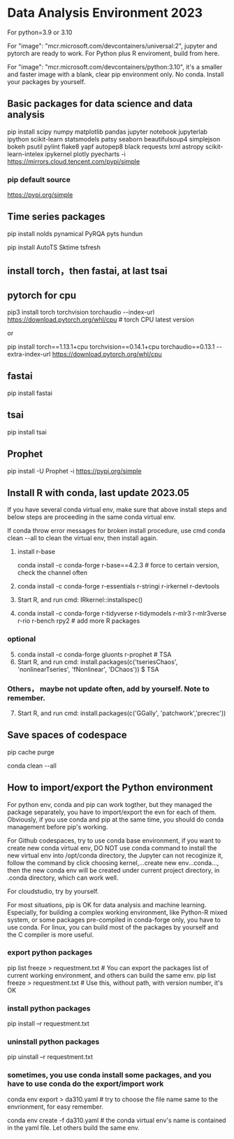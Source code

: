 # Data Analysis Environment 2023

For python=3.9 or 3.10

For "image": "mcr.microsoft.com/devcontainers/universal:2", jupyter and pytorch are ready to work. For Python plus R enviroment, build from here.

For "image": "mcr.microsoft.com/devcontainers/python:3.10", it's a smaller and faster image with a blank, clear pip environment only. No conda. Install your packages by yourself.

## Basic packages for data science and data analysis

pip install scipy numpy matplotlib pandas jupyter notebook  jupyterlab ipython scikit-learn statsmodels patsy seaborn beautifulsoup4 simplejson bokeh psutil  pylint flake8 yapf autopep8 black requests lxml astropy scikit-learn-intelex ipykernel plotly pyecharts -i https://mirrors.cloud.tencent.com/pypi/simple

### pip default source

 https://pypi.org/simple

## Time series packages

 pip install nolds pynamical PyRQA pyts hundun
 
 pip install  AutoTS Sktime tsfresh

## install torch，then fastai,  at last tsai

## pytorch for cpu

pip3 install torch torchvision torchaudio --index-url https://download.pytorch.org/whl/cpu  # torch CPU latest version

or

pip install torch==1.13.1+cpu torchvision==0.14.1+cpu torchaudio==0.13.1 --extra-index-url https://download.pytorch.org/whl/cpu

## fastai 

pip install fastai

## tsai

pip install tsai

## Prophet

pip install -U Prophet -i https://pypi.org/simple

## Install R with conda, last update 2023.05
   If you have several conda virtual env, make sure that above install steps and below steps are proceeding in the same conda virtual env.
   
   If conda throw error messages for broken install procedure, use cmd conda clean --all  to clean the virtual env, then install again.

1. install r-base
   
   conda install -c conda-forge r-base==4.2.3 # force to certain version, check the channel often
 
2. conda install -c conda-forge r-essentials r-stringi r-irkernel r-devtools 
3. Start R, and run cmd:  IRkernel::installspec()
4. conda install -c conda-forge r-tidyverse r-tidymodels r-mlr3 r-mlr3verse r-rio r-bench rpy2 # add more R packages

### optional
5. conda install -c conda-forge gluonts r-prophet # TSA
6. Start R, and run cmd:  install.packages(c('tseriesChaos', 'nonlinearTseries', 'fNonlinear', 'DChaos'))  $ TSA
### Others， maybe not update often, add by yourself. Note to remember.
7. Start R, and run cmd:  install.packages(c('GGally', 'patchwork','precrec')) 
   
## Save spaces of codespace

pip cache purge      

conda clean --all

## How to import/export the Python environment 
   For python env, conda and pip can work togther, but they managed the package separately, you have to import/export the evn for each of them. Obviously, if you use conda and pip at the same time, you should do conda management before pip's working. 
   
   For Github codespaces, try to use conda base environment, if you want to create new conda virtual env, DO NOT use conda command to install the new virtual env into /opt/conda directory, the Jupyter can not recoginize it, follow the command by click choosing kernel,...create new env...conda..., then the new conda env will be created under current project directory, in .conda directory, which can work well.
   
   For cloudstudio, try by yourself.
   
   For most situations, pip is OK for data analysis and machine learning. Especially, for building a complex working environment, like Python-R mixed system, or some packages pre-compiled in conda-forge only, you have to use conda. For linux,  you can build most of the packages by yourself and the C compiler is more useful.
   
### export python packages
pip list freeze > requestment.txt # You can export the packages list of current working environment,  and others can build the same env.
pip list freeze > requestment.txt # Use this, without path, with version number, it's OK

### install python packages
pip install –r requestment.txt

### uninstall python packages
pip uinstall –r requestment.txt

### sometimes, you use conda install some packages, and you have to use conda do the export/import work
conda env export > da310.yaml  # try to choose the file name same to the envrionment, for easy remember.

conda env create -f da310.yaml  # the conda virtual env's name is contained in the yaml file. Let others build the same env.


